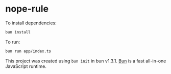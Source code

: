 # nope-rule

To install dependencies:

```bash
bun install
```

To run:

```bash
bun run app/index.ts
```

This project was created using `bun init` in bun v1.3.1. [Bun](https://bun.com) is a fast all-in-one JavaScript runtime.
